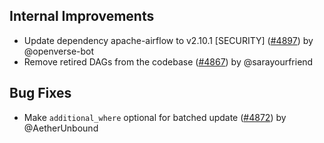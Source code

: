 ## Internal Improvements

- Update dependency apache-airflow to v2.10.1 [SECURITY]
  ([#4897](https://github.com/WordPress/openverse/pull/4897)) by @openverse-bot
- Remove retired DAGs from the codebase
  ([#4867](https://github.com/WordPress/openverse/pull/4867)) by @sarayourfriend

## Bug Fixes

- Make `additional_where` optional for batched update
  ([#4872](https://github.com/WordPress/openverse/pull/4872)) by @AetherUnbound
